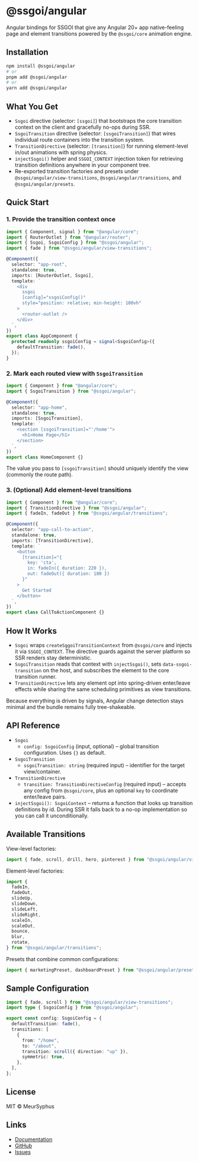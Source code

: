 # @ssgoi/angular

Angular bindings for SSGOI that give any Angular 20+ app native-feeling page and element transitions powered by the `@ssgoi/core` animation engine.

## Installation

```bash
npm install @ssgoi/angular
# or
pnpm add @ssgoi/angular
# or
yarn add @ssgoi/angular
```

## What You Get

- `Ssgoi` directive (selector: `[ssgoi]`) that bootstraps the core transition context on the client and gracefully no-ops during SSR.
- `SsgoiTransition` directive (selector: `[ssgoiTransition]`) that wires individual route containers into the transition system.
- `TransitionDirective` (selector: `[transition]`) for running element-level in/out animations with spring physics.
- `injectSsgoi()` helper and `SSGOI_CONTEXT` injection token for retrieving transition definitions anywhere in your component tree.
- Re-exported transition factories and presets under `@ssgoi/angular/view-transitions`, `@ssgoi/angular/transitions`, and `@ssgoi/angular/presets`.

## Quick Start

### 1. Provide the transition context once

```typescript
import { Component, signal } from "@angular/core";
import { RouterOutlet } from "@angular/router";
import { Ssgoi, SsgoiConfig } from "@ssgoi/angular";
import { fade } from "@ssgoi/angular/view-transitions";

@Component({
  selector: "app-root",
  standalone: true,
  imports: [RouterOutlet, Ssgoi],
  template: `
    <div
      ssgoi
      [config]="ssgoiConfig()"
      style="position: relative; min-height: 100vh"
    >
      <router-outlet />
    </div>
  `,
})
export class AppComponent {
  protected readonly ssgoiConfig = signal<SsgoiConfig>({
    defaultTransition: fade(),
  });
}
```

### 2. Mark each routed view with `SsgoiTransition`

```typescript
import { Component } from "@angular/core";
import { SsgoiTransition } from "@ssgoi/angular";

@Component({
  selector: "app-home",
  standalone: true,
  imports: [SsgoiTransition],
  template: `
    <section [ssgoiTransition]="'/home'">
      <h1>Home Page</h1>
    </section>
  `,
})
export class HomeComponent {}
```

The value you pass to `[ssgoiTransition]` should uniquely identify the view (commonly the route path).

### 3. (Optional) Add element-level transitions

```typescript
import { Component } from "@angular/core";
import { TransitionDirective } from "@ssgoi/angular";
import { fadeIn, fadeOut } from "@ssgoi/angular/transitions";

@Component({
  selector: "app-call-to-action",
  standalone: true,
  imports: [TransitionDirective],
  template: `
    <button
      [transition]="{
        key: 'cta',
        in: fadeIn({ duration: 220 }),
        out: fadeOut({ duration: 180 })
      }"
    >
      Get Started
    </button>
  `,
})
export class CallToActionComponent {}
```

## How It Works

- `Ssgoi` wraps `createSggoiTransitionContext` from `@ssgoi/core` and injects it via `SSGOI_CONTEXT`. The directive guards against the server platform so SSR renders stay deterministic.
- `SsgoiTransition` reads that context with `injectSsgoi()`, sets `data-ssgoi-transition` on the host, and subscribes the element to the core transition runner.
- `TransitionDirective` lets any element opt into spring-driven enter/leave effects while sharing the same scheduling primitives as view transitions.

Because everything is driven by signals, Angular change detection stays minimal and the bundle remains fully tree-shakeable.

## API Reference

- `Ssgoi`
  - `config: SsgoiConfig` (input, optional) – global transition configuration. Uses `{}` as default.
- `SsgoiTransition`
  - `ssgoiTransition: string` (required input) – identifier for the target view/container.
- `TransitionDirective`
  - `transition: TransitionDirectiveConfig` (required input) – accepts any config from `@ssgoi/core`, plus an optional `key` to coordinate enter/leave pairs.
- `injectSsgoi(): SsgoiContext` – returns a function that looks up transition definitions by id. During SSR it falls back to a no-op implementation so you can call it unconditionally.

## Available Transitions

View-level factories:

```typescript
import { fade, scroll, drill, hero, pinterest } from "@ssgoi/angular/view-transitions";
```

Element-level factories:

```typescript
import {
  fadeIn,
  fadeOut,
  slideUp,
  slideDown,
  slideLeft,
  slideRight,
  scaleIn,
  scaleOut,
  bounce,
  blur,
  rotate,
} from "@ssgoi/angular/transitions";
```

Presets that combine common configurations:

```typescript
import { marketingPreset, dashboardPreset } from "@ssgoi/angular/presets";
```

## Sample Configuration

```typescript
import { fade, scroll } from "@ssgoi/angular/view-transitions";
import type { SsgoiConfig } from "@ssgoi/angular";

export const config: SsgoiConfig = {
  defaultTransition: fade(),
  transitions: [
    {
      from: "/home",
      to: "/about",
      transition: scroll({ direction: "up" }),
      symmetric: true,
    },
  ],
};
```

## License

MIT © MeurSyphus

## Links

- [Documentation](https://ssgoi.dev)
- [GitHub](https://github.com/meursyphus/ssgoi)
- [Issues](https://github.com/meursyphus/ssgoi/issues)
